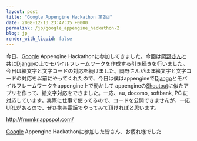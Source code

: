 ```yaml
---
layout: post
title: "Google Appengine Hackathon 第2回"
date: 2008-12-13 23:47:35 +0000
permalink: /jp/google_appengine_hackathon-2
blog: jp
render_with_liquid: false
---
```


<p>今日、<a href="http://www.google.com/" title="Google">Google</a> Appengine Hackathonに参加してきました。今回は<a href="http://d.hatena.ne.jp/nullpobug/">岡野さん</a>と共に<a href="http://www.djangoproject.com/" title="Django">Django</a>の上でモバイルフレームワークを作成する引き続きを行いました。今日は絵文字と文字コードの対応を続けました。岡野さんがほぼ絵文字と文字コードの対応を以前にやってくれたので、今日は僕はappengineで<a href="http://www.djangoproject.com/" title="Django">Django</a>とモバイルフレームワークをappengine上で動かして appengineの<a href="http://shoutout.appspot.com/">Shoutout</a>に似たアプリを作って、絵文字対応をできました。一応、au, docomo, softbank, PC に対応しています。実際に仕事で使ってるので、コードを公開できませんが、一応 URLがあるので、ぜひ携帯電話でやってみて頂ければと思います。</p>

<p><a href="http://frmmkr.appspot.com/">http://frmmkr.appspot.com/</a></p>

<p><a href="http://www.google.com/" title="Google">Google</a> Appengine Hackathonに参加した皆さん、お疲れ様でした</p>
<div class="sharethis">
        <script type="text/javascript" language="javascript">
          SHARETHIS.addEntry( {
            title : 'Google Appengine Hackathon 第2回',
              url   : 'http://www.ianlewis.org/jp/google_appengine_hackathon-2'}, 
            { button: true }
          ) ;
        </script></div>
